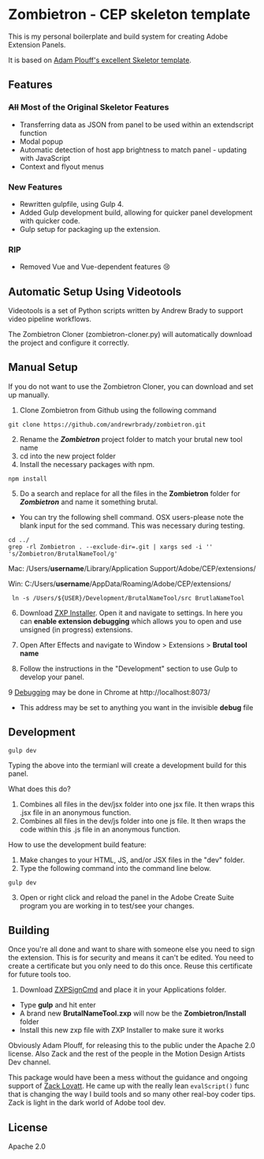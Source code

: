 # Zombietron - CEP skeleton template

This is my personal boilerplate and build system for creating Adobe Extension Panels.

It is based on [Adam Plouff's excellent Skeletor template](https://github.com/adamplouff/CEP-Skelotron).

## Features

### ~~All~~ Most of the Original Skeletor Features

- Transferring data as JSON from panel to be used within an extendscript function
- Modal popup
- Automatic detection of host app brightness to match panel - updating with JavaScript
- Context and flyout menus

### New Features

- Rewritten gulpfile, using Gulp 4.
- Added Gulp development build, allowing for quicker panel development with quicker code.
- Gulp setup for packaging up the extension.

### RIP

- Removed Vue and Vue-dependent features 😢

## Automatic Setup Using Videotools

Videotools is a set of Python scripts written by Andrew Brady to support video pipeline workflows.

The Zombietron Cloner (zombietron-cloner.py) will automatically download the project and configure it correctly.

## Manual Setup

If you do not want to use the Zombietron Cloner, you can download and set up manually.

1. Clone Zombietron from Github using the following command

```shell
git clone https://github.com/andrewrbrady/zombietron.git
```

2. Rename the **_Zombietron_** project folder to match your brutal new tool name
3. cd into the new project folder
4. Install the necessary packages with npm.

```shell
npm install
```

5. Do a search and replace for all the files in the **Zombietron** folder for **_Zombietron_** and name it something brutal.

- You can try the following shell command. OSX users-please note the blank input for the sed command. This was necessary during testing.

```shell
cd ../
grep -rl Zombietron . --exclude-dir=.git | xargs sed -i '' 's/Zombietron/BrutalNameTool/g'
```

Mac: /Users/**username**/Library/Application Support/Adobe/CEP/extensions/

Win: C:/Users/**username**/AppData/Roaming/Adobe/CEP/extensions/

```shell
 ln -s /Users/${USER}/Development/BrutalNameTool/src BrutlaNameTool
```

6. Download [ZXP Installer][799ff035]. Open it and navigate to settings. In here you can **enable extension debugging** which allows you to open and use unsigned (in progress) extensions.

7. Open After Effects and navigate to Window > Extensions > **Brutal tool name**
8. Follow the instructions in the "Development" section to use Gulp to develop your panel.

9 [Debugging][799ff033] may be done in Chrome at http://localhost:8073/

- This address may be set to anything you want in the invisible **debug** file

## Development

```shell
gulp dev
```

Typing the above into the termianl will create a development build for this panel.

What does this do?

1. Combines all files in the dev/jsx folder into one jsx file. It then wraps this .jsx file in an anonymous function.
2. Combines all files in the dev/js folder into one js file. It then wraps the code within this .js file in an anonymous function.

How to use the development build feature:

1. Make changes to your HTML, JS, and/or JSX files in the "dev" folder.
2. Type the following command into the command line below.

```shell
gulp dev
```

3. Open or right click and reload the panel in the Adobe Create Suite program you are working in to test/see your changes.

## Building

Once you're all done and want to share with someone else you need to sign the extension. This is for security and means it can't be edited. You need to create a certificate but you only need to do this once. Reuse this certificate for future tools too.

1. Download [ZXPSignCmd][799ff037] and place it in your Applications folder.

- Type **gulp** and hit enter
- A brand new **BrutalNameTool.zxp** will now be the **Zombietron/Install** folder
- Install this new zxp file with ZXP Installer to make sure it works

Obviously Adam Plouff, for releasing this to the public under the Apache 2.0 license. Also Zack and the rest of the people in the Motion Design Artists Dev channel.

This package would have been a mess without the guidance and ongoing support of [Zack Lovatt][799ff039]. He came up with the really lean `evalScript()` func that is changing the way I build tools and so many other real-boy coder tips. Zack is light in the dark world of Adobe tool dev.

## License

Apache 2.0

[799ff023]: https://github.com/Adobe-CEP "Adobe CEP"
[799ff025]: http://htmlpanelsbook.com/ "HTML Panels"
[799ff027]: https://atom.io/ "Atom"
[799ff029]: https://www.howtogeek.com/297721/how-to-create-and-use-symbolic-links-aka-symlinks-on-a-mac/ "OS X Symlink"
[799ff031]: https://www.howtogeek.com/howto/16226/complete-guide-to-symbolic-links-symlinks-on-windows-or-linux/ "Windows Symlink"
[799ff033]: https://github.com/Adobe-CEP/Getting-Started-guides/tree/master/Client-side%20Debugging "Client side debugging"
[799ff035]: https://aescripts.com/learn/zxp-installer/ "ZXP Installer"
[799ff037]: https://github.com/Adobe-CEP/CEP-Resources/tree/master/ZXPSignCMD "ZXPSignCmd"
[799ff039]: http://zacklovatt.com/ "Zack Lovatt"
[799ff041]: https://nodejs.org/en/download/ "Node.js"
[799ff041]: https://nodejs.org/en/download/ "Node.js"

